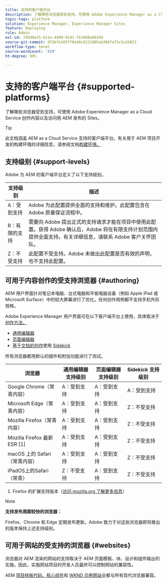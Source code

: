 ```yaml
---
title: 支持的客户端平台
description: 了解哪些浏览器受到支持，可使用 Adobe Experience Manager as a Cloud Service 创作内容以及访问用 AEM 发布的 Sites。
topic-tags: platform
solution: Experience Manager, Experience Manager Sites
feature: Deploying
role: Admin
exl-id: 7ddd0a75-621a-4499-91d1-7b3408a68269
source-git-commit: d53bfe103ff8e40c8221805a2d66faf3c5cd3823
workflow-type: tm+mt
source-wordcount: '419'
ht-degree: 99%

---
```


# 支持的客户端平台 {#supported-platforms}

了解哪些浏览器受到支持，可使用 Adobe Experience Manager as a Cloud Service 创作内容以及访问用 AEM 发布的 Sites。

>[!TIP]
>
>此文档涵盖 AEM as a Cloud Service 支持的客户端平台。有关用于 AEM 项目开发的构建环境的详细信息，请参阅文档[构建环境。](/help/implementing/cloud-manager/getting-access-to-aem-in-cloud/build-environment-details.md)

## 支持级别 {#support-levels}

Adobe 为 AEM 的客户端平台定义了以下支持级别。

| 支持级别 | 描述 |
|---|---|
| A：受到支持 | Adobe 为此配置提供全面的支持和维护。此配置包含在 Adobe 质量保证流程中。 |
| R：有限的支持 | 需要向 Adobe 提出正式的支持请求才能在项目中使用此配置。获得 Adobe 确认后，Adobe 将在有限支持计划范围内提供全面支持。有关详细信息，请联系 Adobe 客户关怀团队。 |
| Z：不受支持 | 此配置不受支持。Adobe 未做出此配置是否有效的声明，也不支持此配置。 |

## 可用于内容创作的受支持浏览器 {#authoring}

AEM 用户界面针对笔记本电脑、台式电脑和平板电脑设备（例如 Apple iPad 或 Microsoft Surface）中的较大屏幕进行了优化。任何创作用例都不支持手机外形规格。

Adobe Experience Manager 用户界面可在以下客户端平台上使用，具体取决于[创作方法。](/help/edge/overview.md#authoring-method)

* [通用编辑器](/help/sites-cloud/authoring/universal-editor/authoring.md)
* [页面编辑器](/help/sites-cloud/authoring/page-editor/introduction.md)
* [基于文档的创作](/help/edge/docs/authoring.md)使用 [Sidekick](/help/edge/docs/sidekick.md)

所有浏览器都用默认的插件和附加功能进行了测试。

| 浏览器 | 通用编辑器支持级别 | 页面编辑器支持级别 | Sidekick 支持级别 |
|---|---|---|---|
| Google Chrome（常青内容） | A：受到支持 | A：受到支持 | A：受到支持 |
| Microsoft Edge（常青内容） | A：受到支持 | A：受到支持 | Z：不受支持 |
| Mozilla Firefox（常青内容） | A：受到支持 | A：受到支持 | Z：不受支持 |
| Mozilla Firefox 最新 ESR [1] | A：受到支持 | A：受到支持 | Z：不受支持 |
| macOS 上的 Safari（常青内容） | A：受到支持 | A：受到支持 | Z：不受支持 |
| iPadOS上的Safari（常青） | Z：不受支持 | A：受到支持 | Z：不受支持 |

1. Firefox 的扩展支持版本（[访问 mozilla.org 了解更多信息](https://www.mozilla.org/en-US/firefox/enterprise/)）

>[!NOTE]
>
>**支持发布周期较快的浏览器：**
>
>Firefox、Chrome 和 Edge 定期发布更新。Adobe 致力于对这些浏览器即将推出的版本保持上述支持级别。

## 可用于网站的受支持的浏览器 {#websites}

浏览器对 AEM 渲染的网站的支持取决于 AEM 页面模板、块、设计和组件输出的实施。因此，实施网站项目的开发人员最终可以控制网站的兼容性。

AEM [项目样板代码、](/help/edge/wysiwyg-authoring/edge-dev-getting-started.md#create-github-project)[核心组件](/help/implementing/developing/components/overview.md#aem-core-components)和 [WKND 示例网站](/help/implementing/developing/introduction/develop-wknd-tutorial.md)全都与所有现代浏览器兼容。
